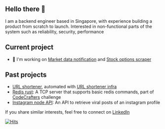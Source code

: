 ## Hello there 👋

I am a backend engineer based in Singapore, with experience building a product from scratch to launch.
Interested in non-functional parts of the system such as reliability, security, performance

<!--
**hanchiang/hanchiang** is a ✨ _special_ ✨ repository because its `README.md` (this file) appears on your GitHub profile.

Here are some ideas to get you started:
- 🌱 I’m currently learning data analysis
- 👯 I’m looking to collaborate on great ideas that brings positive impact to people
- 🤔 I’m looking for help with [instagram login API](https://github.com/hanchiang/instagram-node-api/issues)
-->

## Current project
- 🌱 I'm working on [Market data notification](https://github.com/hanchiang/market-data-notification) and [Stock options scraper](https://github.com/hanchiang/market-data) 

## Past projects
- [URL shortener](https://github.com/hanchiang/url-shortener-backend), automated with [URL shortener infra](https://github.com/hanchiang/url-shortener-infra)
- [Redis rust](https://github.com/hanchiang/codecrafters-redis-rust): A TCP server that supports basic redis commands, part of [CodeCrafters](https://codecrafters.io/) challenge
- [Instagram node API](https://github.com/hanchiang/instagram-node-api): An API to retrieve viral posts of an instagram profile


If you share similar interests, feel free to connect on [LinkedIn](https://www.linkedin.com/in/yap-han-chiang/)

[![Hits](https://hits.seeyoufarm.com/api/count/incr/badge.svg?url=https%3A%2F%2Fgithub.com%2Fhanchiang&count_bg=%2379C83D&title_bg=%23555555&icon=&icon_color=%23E7E7E7&title=hits&edge_flat=false)](https://hits.seeyoufarm.com)

